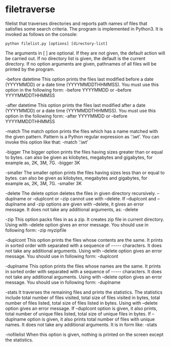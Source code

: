 # filetraverse

filelist that traverses directories and reports path names of files that satisfies some search criteria. The program is implemented in Python3. It is invoked as follows on the console:

	python filelist.py [options] [directory-list]
	
The arguments in [ ] are optional. If they are not given, the default action will be carried out. If no directory list is given, the default is the current directory. If no option arguments are given, pathnames of all files will be printed by the program.


-before datetime
This option prints the files last modified before a date (YYYYMMDD) or a date time (YYYYMMDDTHHMMSS). You must use this option in the following form:
-before YYYYMMDD or –before YYYYMMDDTHHMMSS


-after datetime
This option prints the files last modified after a date (YYYYMMDD) or a date time (YYYMMDDTHHMMSS). You must use this option in the following form:
-after YYYYMMDD or –before YYYYMMDDTHHMMSS


-match <pattern>
The match option prints the files which has a name matched with the given pattern. Pattern is a Python regular expression as ‘.\wt’. You can invoke this option like that:
-match ‘.\wt’


-bigger <int>
The bigger option prints the files having sizes greater than or equal to <int> bytes. <int> can also be given as kilobytes, megabytes and gigabytes, for example as, 2K, 3M, 7G.
-bigger 3K
	
	
-smaller <int>
The smaller option prints the files having sizes less than or equal to <int> bytes. <int> can also be given as kilobytes, megabytes and gigabytes, for example as, 2K, 3M, 7G.
-smaller 3K


-delete
The delete option deletes the files in given directory recursively. –duplname or –duplcont or –zip cannot use with –delete. If –duplcont and –duplname and -zip options are given with –delete, it gives an error message. It does not take any additional arguments, as:
-delete


-zip <zipfile>
This option packs files in <zipfile> as a zip. It creates zip file in current directory. Using with –delete option gives an error message. You should use in following form:
-zip myzipfile
	
	
-duplcont
This option prints the files whose contents are the same. It prints in sorted order with separated with a sequence of ----- characters. It does not take any additional arguments. Using with –delete option gives an error message. You should use in following form:
-duplcont 


-duplname
This option prints the files whose names are the same. It prints in sorted order with separated with a sequence of ----- characters. It does not take any additional arguments. Using with –delete option gives an error message. You should use in following form:
-duplname



-stats
It traverses the remaining files and prints the statistics. The statistics include total number of files visited, total size of files visited in bytes, total number of files listed, total size of files listed in bytes. Using with –delete option gives an error message. If –duplcont option is given, it also prints, total number of unique files listed, total size of unique files in bytes. If –duplname option is given, it also prints total number of files with unique names. It does not take any additional arguments. It is in form like:
-stats


-nofilelist
 When this option is given, nothing is printed on the screen except the statistics. 


